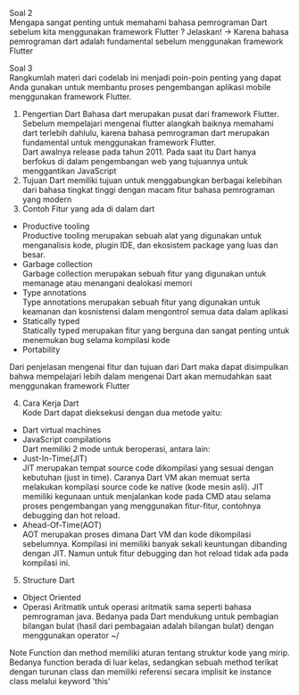 Soal 2 <br>
Mengapa sangat penting untuk memahami bahasa pemrograman Dart sebelum kita menggunakan framework Flutter ? Jelaskan!
-> Karena bahasa pemrograman dart adalah fundamental sebelum menggunakan framework Flutter


Soal 3<br>
Rangkumlah materi dari codelab ini menjadi poin-poin penting yang dapat Anda gunakan untuk membantu proses pengembangan aplikasi mobile menggunakan framework Flutter.
1. Pengertian Dart
Bahasa dart merupakan pusat dari framework Flutter. Sebelum mempelajari mengenai flutter alangkah baiknya memahami dart terlebih dahlulu, karena bahasa pemrograman dart merupakan fundamental untuk menggunakan framework Flutter.<br>
Dart awalnya release pada tahun 2011. Pada saat itu Dart hanya berfokus di dalam pengembangan web yang tujuannya untuk menggantikan JavaScript
2. Tujuan
Dart memiliki tujuan untuk menggabungkan berbagai kelebihan dari bahasa tingkat tinggi dengan macam fitur bahasa pemrograman yang modern
3. Contoh Fitur yang ada di dalam dart
- Productive tooling <br>
Productive tooling merupakan sebuah alat yang digunakan untuk menganalisis kode, plugin IDE, dan ekosistem package yang luas dan besar.
- Garbage collection <br>
Garbage collection merupakan sebuah fitur yang digunakan untuk memanage atau menangani dealokasi memori
- Type annotations <br> 
Type annotations merupakan sebuah fitur yang digunakan untuk keamanan dan kosnistensi dalam mengontrol semua data dalam aplikasi
- Statically typed  <br>
Statically typed merupakan fitur yang berguna dan sangat penting untuk menemukan bug selama kompilasi kode
- Portability <br>

Dari penjelasan mengenai fitur dan tujuan dari Dart maka dapat disimpulkan bahwa mempelajari lebih dalam mengenai Dart akan memudahkan saat menggunakan framework Flutter

4. Cara Kerja Dart<br>
Kode Dart dapat dieksekusi dengan dua metode yaitu:
- Dart virtual machines
- JavaScript compilations<br>
Dart memiliki 2 mode untuk beroperasi, antara lain:<br>
- Just-In-Time(JIT)<br>
JIT merupakan tempat source code dikompilasi yang sesuai dengan kebutuhan (just in time). Caranya Dart VM akan memuat serta melakukan kompilasi source code ke native (kode mesin asli). JIT memiliki kegunaan untuk menjalankan kode pada CMD atau selama proses pengembangan yang menggunakan fitur-fitur, contohnya debugging dan hot reload.
- Ahead-Of-Time(AOT)<br>
AOT merupakan proses dimana Dart VM dan kode dikompilasi sebelumnya. Kompilasi ini memiliki banyak sekali keuntungan dibanding dengan JIT. Namun untuk fitur debugging dan hot reload tidak ada pada kompilasi ini.

5. Structure Dart
- Object Oriented
- Operasi Aritmatik
untuk operasi aritmatik sama seperti bahasa pemrograman java. Bedanya pada Dart mendukung untuk pembagian bilangan bulat (hasil dari pembagaian adalah bilangan bulat) dengan menggunakan operator ~/<br>


Note
Function dan method memiliki aturan tentang struktur kode yang mirip. Bedanya function berada di luar kelas, sedangkan sebuah method terikat dengan turunan class dan memiliki referensi secara implisit ke instance class melalui keyword 'this'